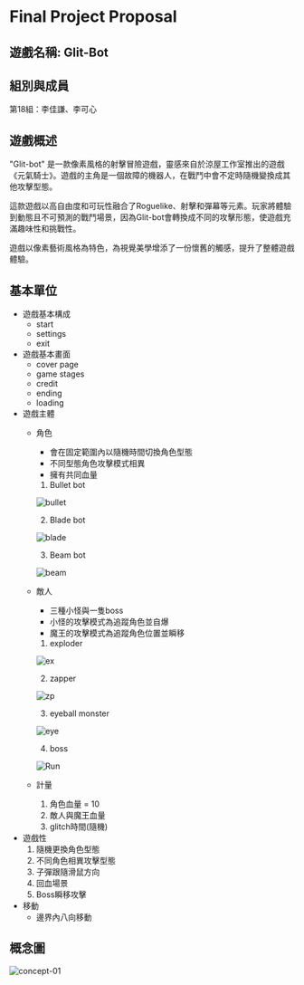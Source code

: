 # Final Project Proposal

## 遊戲名稱: Glit-Bot
## 組別與成員
第18組：李佳謙、李可心
## 遊戲概述

"Glit-bot" 是一款像素風格的射擊冒險遊戲，靈感來自於涼屋工作室推出的遊戲《元氣騎士》。遊戲的主角是一個故障的機器人，在戰鬥中會不定時隨機變換成其他攻擊型態。

這款遊戲以高自由度和可玩性融合了Roguelike、射擊和彈幕等元素。玩家將體驗到動態且不可預測的戰鬥場景，因為Glit-bot會轉換成不同的攻擊形態，使遊戲充滿趣味性和挑戰性。

遊戲以像素藝術風格為特色，為視覺美學增添了一份懷舊的觸感，提升了整體遊戲體驗。
## 基本單位
- 遊戲基本構成
    - start
    - settings
    - exit
- 遊戲基本畫面
    - cover page
    - game stages
    - credit
    - ending
    - loading
- 遊戲主體
    - 角色
        - 會在固定範圍內以隨機時間切換角色型態
        - 不同型態角色攻擊模式相異
        - 擁有共同血量
        1. Bullet bot

        ![bullet](https://github.com/guotaiyuan018/I2P2-Glit-Bot/assets/148344642/6f54f005-fb6f-41c6-8d73-cd6ff05a6399)

        2. Blade bot

        ![blade](https://github.com/guotaiyuan018/I2P2-Glit-Bot/assets/148344642/daef2489-1409-4375-8da0-714b4a0c1633)

        3. Beam bot

        ![beam](https://github.com/guotaiyuan018/I2P2-Glit-Bot/assets/148344642/b4782706-398b-4461-b49e-d13da03bdaf0)

    - 敵人
        - 三種小怪與一隻boss
        - 小怪的攻擊模式為追蹤角色並自爆
        - 魔王的攻擊模式為追蹤角色位置並瞬移
        1. exploder

        ![ex](https://github.com/guotaiyuan018/I2P2-Glit-Bot/assets/148344642/f9aa63ce-2215-4d39-bc62-881c469274f9)

        2. zapper

        ![zp](https://github.com/guotaiyuan018/I2P2-Glit-Bot/assets/148344642/d2702e72-f3f5-4a29-9c59-03dc6b8bdc8d)

        3. eyeball monster

        ![eye](https://github.com/guotaiyuan018/I2P2-Glit-Bot/assets/148344642/53129746-20ea-4dd4-b3a7-d7daac4262e7)

        4. boss

        ![Run](https://github.com/guotaiyuan018/I2P2-Glit-Bot/assets/148344642/bf9bb2bf-a63d-4de9-9b3f-dffa19b8dab6)


    - 計量
        1. 角色血量 = 10
        2. 敵人與魔王血量
        3. glitch時間(隨機)
- 遊戲性
    1. 隨機更換角色型態
    2. 不同角色相異攻擊型態
    3. 子彈跟隨滑鼠方向
    4. 回血場景
    5. Boss瞬移攻擊
- 移動
    - 邊界內八向移動
## 概念圖

![concept-01](https://github.com/guotaiyuan018/I2P2-Glit-Bot/assets/148344642/402a158c-cc78-4cb9-8331-c0659e2714c7)